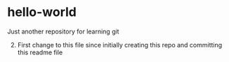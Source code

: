 # hello-world
Just another repository for learning git

2) First change to this file since initially creating this repo and committing this readme file

